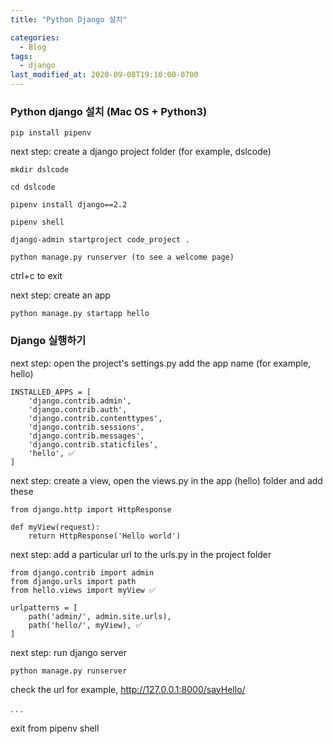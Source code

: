 ```yaml
---
title: "Python Django 설치"

categories:
  - Blog
tags:
  - django
last_modified_at: 2020-09-08T19:10:00-0700
---
```


### Python django 설치 (Mac OS + Python3)

```
pip install pipenv
```

next step: create a django project folder (for example, dslcode)

```
mkdir dslcode

cd dslcode

pipenv install django==2.2
```

```
pipenv shell

django-admin startproject code_project .

python manage.py runserver (to see a welcome page)
```

ctrl+c to exit

next step: create an app

```
python manage.py startapp hello
```

### Django 실행하기

next step: open the project's settings.py add the app name (for example, hello)

```
INSTALLED_APPS = [
    'django.contrib.admin',
    'django.contrib.auth',
    'django.contrib.contenttypes',
    'django.contrib.sessions',
    'django.contrib.messages',
    'django.contrib.staticfiles',
    'hello', ✅
]
```

next step: create a view, open the views.py in the app (hello) folder and add these

```
from django.http import HttpResponse

def myView(request):
    return HttpResponse('Hello world')
```

next step: add a particular url to the urls.py in the project folder

```
from django.contrib import admin
from django.urls import path
from hello.views import myView ✅

urlpatterns = [
    path('admin/', admin.site.urls),
    path('hello/', myView), ✅
]

```

next step: run django server

```
python manage.py runserver
```

check the url for example, http://127.0.0.1:8000/sayHello/

.
.
.

exit from pipenv shell

